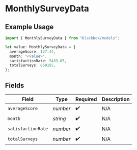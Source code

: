 # MonthlySurveyData

## Example Usage

```typescript
import { MonthlySurveyData } from "blackbox/models";

let value: MonthlySurveyData = {
  averageScore: 137.44,
  month: "<value>",
  satisfactionRate: 5489.05,
  totalSurveys: 860185,
};
```

## Fields

| Field              | Type               | Required           | Description        |
| ------------------ | ------------------ | ------------------ | ------------------ |
| `averageScore`     | *number*           | :heavy_check_mark: | N/A                |
| `month`            | *string*           | :heavy_check_mark: | N/A                |
| `satisfactionRate` | *number*           | :heavy_check_mark: | N/A                |
| `totalSurveys`     | *number*           | :heavy_check_mark: | N/A                |